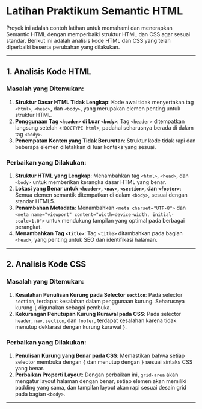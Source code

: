 # Latihan Praktikum Semantic HTML

Proyek ini adalah contoh latihan untuk memahami dan menerapkan Semantic HTML dengan memperbaiki struktur HTML dan CSS agar sesuai standar. Berikut ini adalah analisis kode HTML dan CSS yang telah diperbaiki beserta perubahan yang dilakukan.

---

## 1. Analisis Kode HTML

### Masalah yang Ditemukan:
1. **Struktur Dasar HTML Tidak Lengkap**: Kode awal tidak menyertakan tag `<html>`, `<head>`, dan `<body>`, yang merupakan elemen penting untuk struktur HTML.
2. **Penggunaan Tag `<header>` di Luar `<body>`**: Tag `<header>` ditempatkan langsung setelah `<!DOCTYPE html>`, padahal seharusnya berada di dalam tag `<body>`.
3. **Penempatan Konten yang Tidak Berurutan**: Struktur kode tidak rapi dan beberapa elemen diletakkan di luar konteks yang sesuai.

### Perbaikan yang Dilakukan:
1. **Struktur HTML yang Lengkap**: Menambahkan tag `<html>`, `<head>`, dan `<body>` untuk memberikan kerangka dasar HTML yang benar.
2. **Lokasi yang Benar untuk `<header>`, `<nav>`, `<section>`, dan `<footer>`**: Semua elemen semantik ditempatkan di dalam `<body>`, sesuai dengan standar HTML5.
3. **Penambahan Metadata**: Menambahkan `<meta charset="UTF-8">` dan `<meta name="viewport" content="width=device-width, initial-scale=1.0">` untuk mendukung tampilan yang optimal pada berbagai perangkat.
4. **Menambahkan Tag `<title>`**: Tag `<title>` ditambahkan pada bagian `<head>`, yang penting untuk SEO dan identifikasi halaman.

---

## 2. Analisis Kode CSS

### Masalah yang Ditemukan:
1. **Kesalahan Penulisan Kurung pada Selector `section`**: Pada selector `section`, terdapat kesalahan dalam penggunaan kurung. Seharusnya kurung `{` digunakan sebagai pembuka.
2. **Kekurangan Penutupan Kurung Kurawal pada CSS**: Pada selector `header`, `nav`, `section`, dan `footer`, terdapat kesalahan karena tidak menutup deklarasi dengan kurung kurawal `}`.

### Perbaikan yang Dilakukan:
1. **Penulisan Kurung yang Benar pada CSS**: Memastikan bahwa setiap selector membuka dengan `{` dan menutup dengan `}` sesuai sintaks CSS yang benar.
2. **Perbaikan Properti Layout**: Dengan perbaikan ini, `grid-area` akan mengatur layout halaman dengan benar, setiap elemen akan memiliki padding yang sama, dan tampilan layout akan rapi sesuai desain grid pada bagian `<body>`.

---

